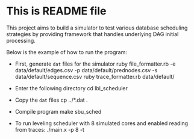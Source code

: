 # This is README file

This project aims to build a simulator to test various database scheduling strategies by providing
framework that handles underlying DAG initial processing.

Below is the example of how to run the program:

- First, generate `dat` files for the simulator
ruby file_formatter.rb -e data/default/edges.csv -p data/default/prednodes.csv -s data/default/sequence.csv
ruby trace_formatter.rb data/default/

- Enter the following directory
cd lbl_scheduler

- Copy the `dat` files
cp ../*.dat .

- Compile program
make sbu_sched

- To run leveling scheduler with 8 simulated cores and enabled reading from traces:
./main.x -p 8 -t

